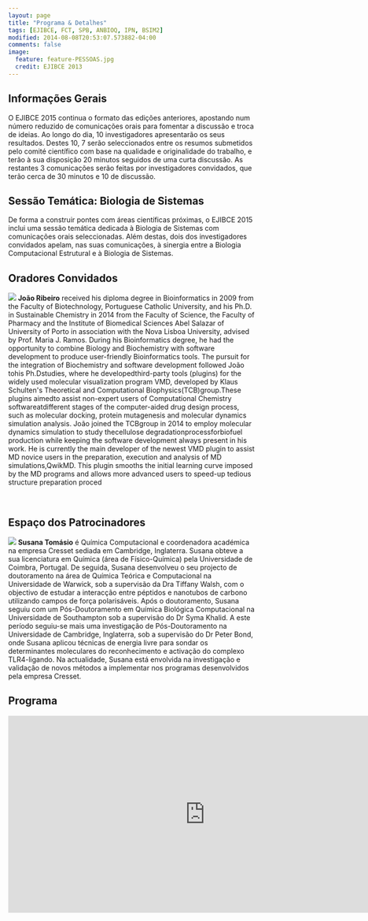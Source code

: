 ```yaml
---
layout: page
title: "Programa & Detalhes"
tags: [EJIBCE, FCT, SPB, ANBIOQ, IPN, BSIM2]
modified: 2014-08-08T20:53:07.573882-04:00
comments: false
image:
  feature: feature-PESSOAS.jpg
  credit: EJIBCE 2013
---
```


## Informações Gerais
O EJIBCE 2015 continua o formato das edições anteriores, apostando num número reduzido de comunicações
orais para fomentar a discussão e troca de ideias. Ao longo do dia, 10 investigadores apresentarão
os seus resultados. Destes 10, 7 serão seleccionados entre os resumos submetidos pelo comité científico
com base na qualidade e originalidade do trabalho, e terão à sua disposição 20 minutos seguidos de uma
curta discussão. As restantes 3 comunicações serão feitas por investigadores convidados, que terão
cerca de 30 minutos e 10 de discussão.

## Sessão Temática: Biologia de Sistemas
De forma a construir pontes com áreas científicas próximas, o EJIBCE 2015 inclui uma sessão temática
dedicada à Biologia de Sistemas com comunicações orais seleccionadas. Além destas, dois dos investigadores
convidados apelam, nas suas comunicações, à sinergia entre a Biologia Computacional Estrutural e à
Biologia de Sistemas.

## Oradores Convidados

<p style="min-height: 130px;">
<img src="/images/pessoas/foto_fatima_lucas.jpg" class="mugshot" />
<strong>João	Ribeiro</strong>	received	his	diploma	degree	in	Bioinformatics	in	2009	from	the	Faculty	 of	 Biotechnology,	 Portuguese	 Catholic	 University,	 and	 his	 Ph.D.	 in	Sustainable Chemistry	in	2014	from the Faculty	of	Science, the	Faculty	of	Pharmacy	and the Institute	of	Biomedical	Sciences	Abel	Salazar	of University	of	Porto in	association	with	the	Nova Lisboa	University, advised	by	Prof.	Maria	J.	Ramos.	During	his	Bioinformatics	degree,	he	had	the	opportunity	to	combine	Biology	and	Biochemistry	with	software	development	to	produce	user-friendly	Bioinformatics	tools.	The	pursuit	for	the	integration	of	Biochemistry	and software	development	followed	João	tohis	Ph.Dstudies,	where	he	developedthird-party	tools	(plugins)	for	the	widely	used	molecular	visualization	program	VMD,	developed	by	Klaus	Schulten's	Theoretical	and	Computational	Biophysics(TCB)group.These	plugins	aimedto	assist	non-expert	users	of	Computational	Chemistry	softwareatdifferent	stages	of	the	computer-aided	drug	design	process,	such	as	molecular	docking,	protein	mutagenesis	and	molecular	dynamics	simulation	analysis.	João	joined	the	TCBgroup	in 2014	to	employ molecular	dynamics	simulation	to	study	thecellulose	degradationprocessforbiofuel	 production	while	 keeping	 the	 software	development	always	present	in	his	work.	He	is	currently	the	main	developer	of	the	newest	VMD	plugin	to	assist	MD	novice	users	in	the	preparation,	execution	and	analysis	of	MD	simulations,QwikMD.	This	plugin	smooths	the	initial	learning	curve	imposed	by	the	MD	programs	and	allows	more	advanced	users	to	speed-up	tedious	structure	preparation	proced
</p>
<br/>


## Espaço dos Patrocinadores
<p style="min-height: 130px; text-indent: 0;">
<img src="/images/pessoas/foto_susana_tomasio.jpg" class="mugshot" />
<strong>Susana Tomásio</strong> é Química Computacional e coordenadora académica na empresa Cresset sediada em Cambridge, Inglaterra. Susana obteve a sua licenciatura em Química (área de Físico-Química) pela Universidade de Coimbra, Portugal. De seguida, Susana desenvolveu o seu projecto de doutoramento na área de Química Teórica e Computacional na Universidade de Warwick, sob a supervisão da Dra Tiffany Walsh, com o objectivo de estudar a interacção entre péptidos e nanotubos de carbono utilizando campos de força polarisáveis. Após o doutoramento, Susana seguiu com um Pós-Doutoramento em Química Biológica Computacional na Universidade de Southampton sob a supervisão do Dr Syma Khalid. A este período seguiu-se mais uma investigação de Pós-Doutoramento na Universidade de Cambridge, Inglaterra, sob a supervisão do Dr Peter Bond, onde Susana aplicou técnicas de energia livre para sondar os determinantes moleculares do reconhecimento e activação do complexo TLR4-ligando. Na actualidade, Susana está envolvida na investigação e validação de novos métodos a implementar nos programas desenvolvidos pela empresa Cresset.</p>

## Programa
<iframe
src="https://www.google.com/calendar/embed?src=ejibce%40gmail.com&ctz=Europe/Lisbon&showNav=0&showPrint=0&showCalendars=0&mode=AGENDA&wkst=1&dates=20151218%2F20151218" style="border: 0;" width="800" height="400" frameborder="0" scrolling="no"></iframe>
